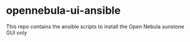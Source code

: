 # opennebula-ui-ansible
This repo contains the ansible scripts to install the Open Nebula sunstone GUI only
